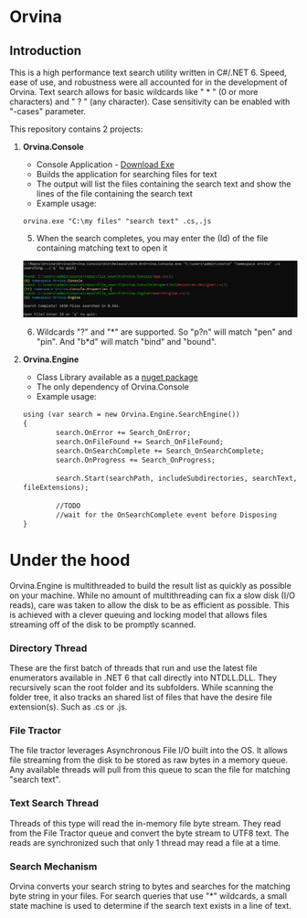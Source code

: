 # Orvina

## Introduction

This is a high performance text search utility written in C#/.NET 6. Speed, ease of use, and robustness were all accounted for in the development of Orvina.
Text search allows for basic wildcards like " \* " (0 or more characters) and " \? " (any character). Case sensitivity can be enabled with "-cases" parameter.

This repository contains 2 projects: 

1. **Orvina.Console**
    - Console Application - [Download Exe](https://github.com/webbersmak/Orvina/releases)
    - Builds the application for searching files for text
    - The output will list the files containing the search text and show the lines of the file containing the search text 
    - Example usage:
    
    ```
    orvina.exe "C:\my files" "search text" .cs,.js
    ```
    5. When the search completes, you may enter the (Id) of the file containing matching text to open it 
    
    ![orvina_finished.png](/orvina_finished.png)

    6. Wildcards "\?" and "\*" are supported. So "p?n" will match "pen" and "pin". And "b\*d" will match "bind" and "bound".

2. **Orvina.Engine**
    - Class Library available as a [nuget package](https://www.nuget.org/packages/Orvina.Engine)
    - The only dependency of Orvina.Console
    - Example usage:
    ```
    using (var search = new Orvina.Engine.SearchEngine())
    {
            search.OnError += Search_OnError;
            search.OnFileFound += Search_OnFileFound;
            search.OnSearchComplete += Search_OnSearchComplete;
            search.OnProgress += Search_OnProgress;

            search.Start(searchPath, includeSubdirectories, searchText, fileExtensions);
            
            //TODO
            //wait for the OnSearchComplete event before Disposing
    }
    ```
    
# Under the hood

Orvina.Engine is multithreaded to build the result list as quickly as possible on your machine. While no amount of multithreading can fix a slow disk (I/O reads), care was taken to allow the disk to be as efficient as possible. This is achieved with a clever queuing and locking model that allows files streaming off of the disk to be promptly scanned.

### Directory Thread

These are the first batch of threads that run and use the latest file enumerators available in .NET 6 that call directly into NTDLL.DLL. They recursively scan the root folder and its subfolders. While scanning the folder tree, it also tracks an shared list of files that have the desire file extension(s). Such as .cs or .js.

### File Tractor

The file tractor leverages Asynchronous File I/O built into the OS. It allows file streaming from the disk to be stored as raw bytes in a memory queue. Any available threads will pull from this queue to scan the file for matching "search text".

### Text Search Thread

Threads of this type will read the in-memory file byte stream. They read from the File Tractor queue and convert the byte stream to UTF8 text. The reads are synchronized such that only 1 thread may read a file at a time. 

### Search Mechanism

Orvina converts your search string to bytes and searches for the matching byte string in your files. For search queries that use "*" wildcards, a small state machine is used to determine if the search text exists in a line of text.  
